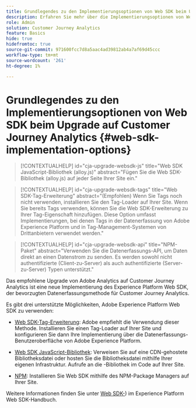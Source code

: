 ```yaml
---
title: Grundlegendes zu den Implementierungsoptionen von Web SDK beim Upgrade auf Customer Journey Analytics
description: Erfahren Sie mehr über die Implementierungsoptionen von Web SDK beim Upgrade auf Customer Journey Analytics
role: Admin
solution: Customer Journey Analytics
feature: Basics
hide: true
hidefromtoc: true
source-git-commit: 971600fcc7d8a5aac4ad39812ab4a7af69d45ccc
workflow-type: tm+mt
source-wordcount: '261'
ht-degree: 1%

---
```


# Grundlegendes zu den Implementierungsoptionen von Web SDK beim Upgrade auf Customer Journey Analytics {#web-sdk-implementation-options}

<!-- markdownlint-disable MD034 -->

>[!CONTEXTUALHELP]
>id="cja-upgrade-websdk-js"
>title="Web SDK JavaScript-Bibliothek (alloy.js)"
>abstract="Fügen Sie die Web SDK-Bibliothek (alloy.js) auf jeder Seite Ihrer Site ein."

<!-- markdownlint-enable MD034 -->

<!-- markdownlint-disable MD034 -->

>[!CONTEXTUALHELP]
>id="cja-upgrade-websdk-tags"
>title="Web SDK-Tag-Erweiterung"
>abstract="(Empfohlen) Wenn Sie Tags noch nicht verwenden, installieren Sie den Tag-Loader auf Ihrer Site. Wenn Sie bereits Tags verwenden, können Sie die Web SDK-Erweiterung zu Ihrer Tag-Eigenschaft hinzufügen. Diese Option umfasst Implementierungen, bei denen Tags in der Datenerfassung von Adobe Experience Platform und in Tag-Management-Systemen von Drittanbietern verwendet werden."

<!-- markdownlint-enable MD034 -->

<!-- markdownlint-disable MD034 -->

>[!CONTEXTUALHELP]
>id="cja-upgrade-websdk-api"
>title="NPM-Paket"
>abstract="Verwenden Sie die Datenerfassungs-API, um Daten direkt an einen Datenstrom zu senden. Es werden sowohl nicht authentifizierte (Client-zu-Server) als auch authentifizierte (Server-zu-Server) Typen unterstützt."

<!-- markdownlint-enable MD034 -->

Das empfohlene Upgrade von Adobe Analytics auf Customer Journey Analytics ist eine neue Implementierung des Experience Platform Web SDK, der bevorzugten Datenerfassungsmethode für Customer Journey Analytics.

Es gibt drei unterstützte Möglichkeiten, Adobe Experience Platform Web SDK zu verwenden:

* [Web SDK-Tag-Erweiterung](https://experienceleague.adobe.com/en/docs/experience-platform/web-sdk/install/extension): Adobe empfiehlt die Verwendung dieser Methode. Installieren Sie einen Tag-Loader auf Ihrer Site und konfigurieren Sie dann Ihre Implementierung über die Datenerfassungs-Benutzeroberfläche von Adobe Experience Platform.

* [Web SDK JavaScript-Bibliothek](https://experienceleague.adobe.com/en/docs/experience-platform/web-sdk/install/library): Verweisen Sie auf eine CDN-gehostete Bibliotheksdatei oder hosten Sie die Bibliotheksdatei mithilfe Ihrer eigenen Infrastruktur. Aufrufe an die -Bibliothek im Code auf Ihrer Site.

* [NPM](https://experienceleague.adobe.com/en/docs/experience-platform/web-sdk/install/npm): Installieren Sie Web SDK mithilfe des NPM-Package Managers auf Ihrer Site.

Weitere Informationen finden Sie unter [Web SDK-](https://experienceleague.adobe.com/en/docs/experience-platform/web-sdk/install/overview)) im Experience Platform Web SDK-Handbuch.




